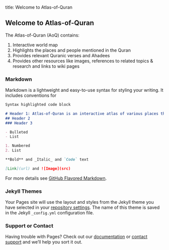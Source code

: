 title: Welcome to Atlas-of-Quran

## Welcome to Atlas-of-Quran

The Atlas-of-Quran (AoQ) contains:
1. Interactive world map
2. Highlights the places and people mentioned in the Quran
3. Provides relevant Quranic verses and Ahadees
4. Provides other resources like images, references to related topics & research and links to wiki pages


### Markdown

Markdown is a lightweight and easy-to-use syntax for styling your writing. It includes conventions for

```markdown
Syntax highlighted code block

# Header 1: Atlas-of-Quran is an interactive atlas of various places that find a mention in Holy Quran.
## Header 2
### Header 3

- Bulleted
- List

1. Numbered
2. List

**Bold** and _Italic_ and `Code` text

[Link](url) and ![Image](src)
```

For more details see [GitHub Flavored Markdown](https://guides.github.com/features/mastering-markdown/).

### Jekyll Themes

Your Pages site will use the layout and styles from the Jekyll theme you have selected in your [repository settings](https://github.com/atlasofquran/atlasofquran.github.io/settings). The name of this theme is saved in the Jekyll `_config.yml` configuration file.

### Support or Contact

Having trouble with Pages? Check out our [documentation](https://help.github.com/categories/github-pages-basics/) or [contact support](https://github.com/contact) and we’ll help you sort it out.
